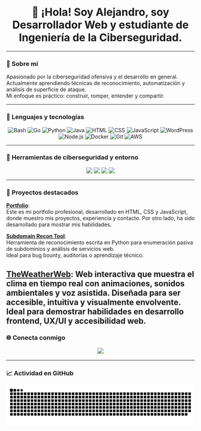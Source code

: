 <h1 align="center">👋 ¡Hola! Soy Alejandro, soy Desarrollador Web y estudiante de Ingeniería de la Ciberseguridad.</h1>

---

### 🧠 Sobre mí

Apasionado por la ciberseguridad ofensiva y el desarrollo en general.  
Actualmente aprendiendo técnicas de reconocimiento, automatización y análisis de superficie de ataque.  
Mi enfoque es práctico: construir, romper, entender y compartir.

---

### 🧱 Lenguajes y tecnologías

<div align="center">
  <img src="https://skillicons.dev/icons?i=bash" height="60" alt="Bash" />
  <img src="https://skillicons.dev/icons?i=go" height="60" alt="Go" />
  <img src="https://skillicons.dev/icons?i=py" height="60" alt="Python" />
  <img src="https://skillicons.dev/icons?i=java" height="60" alt="Java" />
  <img src="https://skillicons.dev/icons?i=html" height="60" alt="HTML" />
  <img src="https://skillicons.dev/icons?i=css" height="60" alt="CSS" />
  <img src="https://skillicons.dev/icons?i=javascript" height="60" alt="JavaScript" />
  <img src="https://skillicons.dev/icons?i=wordpress" height="60" alt="WordPress" />
  <img src="https://skillicons.dev/icons?i=nodejs" height="60" alt="Node.js" />
  <img src="https://skillicons.dev/icons?i=docker" height="60" alt="Docker" />
  <img src="https://skillicons.dev/icons?i=git" height="60" alt="Git" />
  <img src="https://skillicons.dev/icons?i=aws" height="60" alt="AWS" />
</div>

---

### 🔐 Herramientas de ciberseguridad y entorno

<div align="center">
  <img src="https://img.shields.io/badge/Nmap-Network%20Scanner-blue?style=for-the-badge" height="32" />
  <img src="https://img.shields.io/badge/BurpSuite-Tool-red?style=for-the-badge&logoColor=white" height="32" />
  <img src="https://img.shields.io/badge/Parrot%20OS-Hacking-gray?style=for-the-badge&logo=linux&logoColor=white" height="32" />
  <img src="https://img.shields.io/badge/CMD%20%7C%20Terminal-black?style=for-the-badge&logo=windows&logoColor=white" height="32" />
</div>



---

### 🔎 Proyectos destacados

[**Portfolio**](https://github.com/inknot8x-sudo/Portfolio):  
Este es mi portfolio profesional, desarrollado en HTML, CSS y JavaScript, donde muestro mis proyectos, experiencia y contacto. Por otro lado, ha sido desarrollado para mostrar mis habilidades.


[**Subdomain Recon Tool**](https://github.com/inknot8x-sudo/subdomain-recon):  
Herramienta de reconocimiento escrita en Python para enumeración pasiva de subdominios y análisis de servicios web.  
Ideal para bug bounty, auditorías o aprendizaje técnico.

[**TheWeatherWeb**](https://github.com/inknot8x-sudo/TheWeatherWeb): 
Web interactiva que muestra el clima en tiempo real con animaciones, sonidos ambientales y voz asistida.
Diseñada para ser accesible, intuitiva y visualmente envolvente. Ideal para demostrar habilidades en desarrollo frontend, UX/UI y accesibilidad web.
---

### 🌐 Conecta conmigo

<div align="center">
  <a href="https://www.linkedin.com/in/alejandro-martinez-begines-2884a029b" target="_blank">
    <img src="https://img.shields.io/static/v1?message=LinkedIn&logo=linkedin&label=&color=0077B5&logoColor=white&labelColor=&style=for-the-badge" height="25" />
  </a>
</div>

---

### 📈 Actividad en GitHub

<picture>
  <source media="(prefers-color-scheme: dark)" srcset="https://raw.githubusercontent.com/Platane/snk/output/github-contribution-grid-snake-dark.svg">
  <source media="(prefers-color-scheme: light)" srcset="https://raw.githubusercontent.com/Platane/snk/output/github-contribution-grid-snake.svg">
  <img alt="contribution graph" src="https://raw.githubusercontent.com/Platane/snk/output/github-contribution-grid-snake.svg">
</picture>
